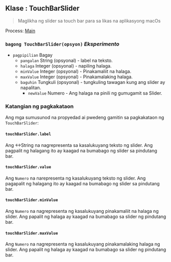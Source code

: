 ## Klase : TouchBarSlider

> Maglikha ng slider sa touch bar para sa likas na aplikasyong macOs

Process: [Main](../tutorial/quick-start.md#main-process)

### `bagong TouchBarSlider(opsyon)` *Eksperimento*

* `pagpipilian` Bagay 
  * `pangalan` String (opsyonal) - label na teksto.
  * `halaga` Integer (opsyonal) - napiling halaga.
  * `minValue` Integer (opsyonal) - Pinakamaliit na halaga.
  * `maxValue` Integer (opsyonal) - Pinakamalaking halaga.
  * `baguhin` Tungkuli (opsyonal) - tungkuling tawagan kung ang slider ay napalitan. 
    * `newValue` Numero - Ang halaga na pinili ng gumugamit sa Slider.

### Katangian ng pagkakataon

Ang mga sumusunod na propyedad ai pwedeng gamitin sa pagkakataon ng `TouchBarSlider`:

#### `touchBarSlider.label`

Ang <->String</code> na nagrepresenta sa kasalukuyang teksto ng slider. Ang pagpalit ng halagang ito ay kaagad na bumabago ng slider sa pindutang bar.

#### `touchBarSlider.value`

Ang `Numero` na narepresenta ng kasalukuyang teksto ng slider. Ang pagapalit ng halagang ito ay kaagad na bumabago ng slider sa pindutang bar.

#### `touchBarSlider.minValue`

Ang `Numero` na nagrepresenta ng kasalukuyang pinakamaliit na halaga ng slider. Ang papalit ng halaga ay kaagad na bumabago sa slider ng pindutang bar.

#### `touchBarSlider.maxValue`

Ang `Numero` na nagrepresenta ng kasalukuyang pinakamalaking halaga ng slider. Ang papalit ng halaga ay kaagad na bumabago sa slider ng pindutang bar.